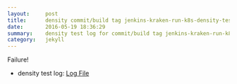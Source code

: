 ```yaml
---
layout:     post
title:      density commit/build tag jenkins-kraken-run-k8s-density-tests-99-30
date:       2016-05-19 18:36:29
summary:    density test log for commit/build tag jenkins-kraken-run-k8s-density-tests-99-30.
category:   jekyll
---
```


Failure!

- density test log: [Log File](http://s3-us-west-2.amazonaws.com/kraken-e2e-logs/density/jenkins-kraken-run-k8s-density-tests-99-30/build-log.txt)
